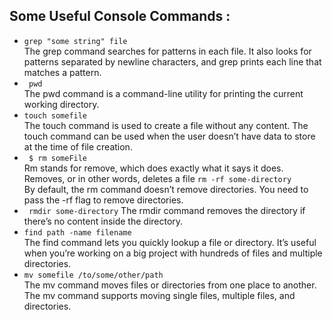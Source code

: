 ## Some Useful Console Commands  : 

- ```grep "some string" file```\
The grep command searches for patterns in each file. It also looks for patterns separated by newline characters, and grep prints each line that matches a pattern.
- ``` pwd```\
The pwd command is a command-line utility for printing the current working directory. 
- ```touch somefile```\
The touch command is used to create a file without any content. The touch command can be used when the user doesn’t have data to store at the time of file creation.
- ``` $ rm someFile```\
Rm stands for remove, which does exactly what it says it does. Removes, or in other words, deletes a file
```rm -rf some-directory```\
By default, the rm command doesn’t remove directories. You need to pass the -rf flag to remove directories.
- ``` rmdir some-directory```
The rmdir command removes the directory if there’s no content inside the directory.
- ```find path -name filename```\
The find command lets you quickly lookup a file or directory. It’s useful when you’re working on a big project with hundreds of files and multiple directories.
- ```mv somefile /to/some/other/path```\
The mv command moves files or directories from one place to another. The mv command supports moving single files, multiple files, and directories.





